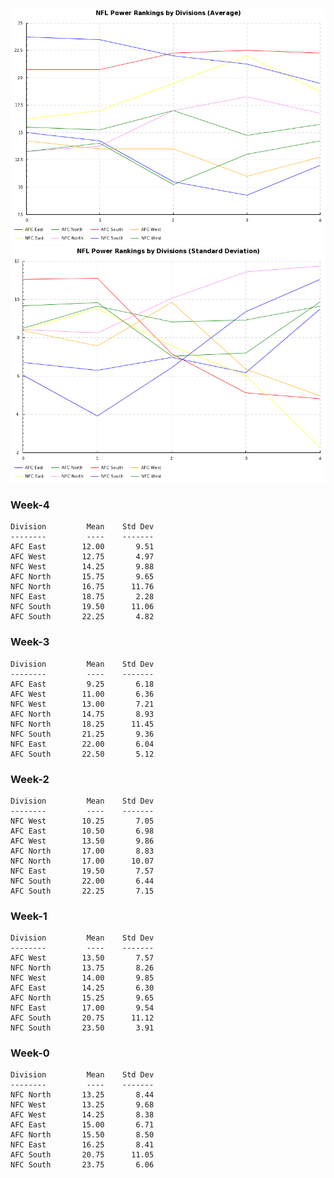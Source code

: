 ![average](https://github.com/mfine/nfl-divisions-power-rankings/blob/master/RESULTS-average.png)
![std dev](https://github.com/mfine/nfl-divisions-power-rankings/blob/master/RESULTS-std-dev.png)
### Week-4

```
Division         Mean    Std Dev
--------         ----    -------
AFC East        12.00       9.51
AFC West        12.75       4.97
NFC West        14.25       9.88
AFC North       15.75       9.65
NFC North       16.75      11.76
NFC East        18.75       2.28
NFC South       19.50      11.06
AFC South       22.25       4.82
```

### Week-3

```
Division         Mean    Std Dev
--------         ----    -------
AFC East         9.25       6.18
AFC West        11.00       6.36
NFC West        13.00       7.21
AFC North       14.75       8.93
NFC North       18.25      11.45
NFC South       21.25       9.36
NFC East        22.00       6.04
AFC South       22.50       5.12
```

### Week-2

```
Division         Mean    Std Dev
--------         ----    -------
NFC West        10.25       7.05
AFC East        10.50       6.98
AFC West        13.50       9.86
AFC North       17.00       8.83
NFC North       17.00      10.07
NFC East        19.50       7.57
NFC South       22.00       6.44
AFC South       22.25       7.15
```

### Week-1

```
Division         Mean    Std Dev
--------         ----    -------
AFC West        13.50       7.57
NFC North       13.75       8.26
NFC West        14.00       9.85
AFC East        14.25       6.30
AFC North       15.25       9.65
NFC East        17.00       9.54
AFC South       20.75      11.12
NFC South       23.50       3.91
```

### Week-0

```
Division         Mean    Std Dev
--------         ----    -------
NFC North       13.25       8.44
NFC West        13.25       9.68
AFC West        14.25       8.38
AFC East        15.00       6.71
AFC North       15.50       8.50
NFC East        16.25       8.41
AFC South       20.75      11.05
NFC South       23.75       6.06
```

